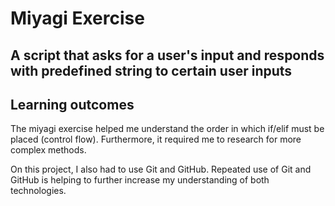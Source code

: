 # Miyagi Exercise

## A script that asks for a user's input and responds with predefined string to certain user inputs

## Learning outcomes

The miyagi exercise helped me understand the order in which if/elif must be placed (control flow). Furthermore, it required me to research for more complex methods.

On this project, I also had to use Git and GitHub. Repeated use of Git and GitHub is helping to further increase my understanding of both technologies.
